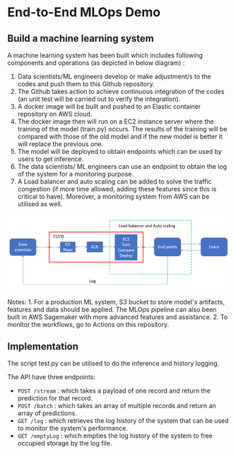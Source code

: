 # End-to-End MLOps Demo

## Build a machine learning system

A machine learning system has been built which includes following components and operations (as depicted in below diagram) :
1. Data scientists/ML engineers develop or make adjustment/s to the codes and push them to this Github repository.
2. The Github takes action to achieve continuous integration of the codes (an unit test will be carried out to verify the integration).
3. A docker image will be built and pushed to an Elastic container repository on AWS cloud.
4. The docker image then will run on a EC2 instance server where the training of the model (train.py) occurs. The results of the training will be compared with those of the old model and if the new model is better it will replace the previous one.
5. The model will be deployed to obtain endpoints which can be used by users to get inference.
6. The data scientists/ ML engineers can use an endpoint to obtain the log of the system for a monitoring purpose.
7. A Load balancer and auto scaling can be added to solve the traffic congestion (if more time allowed, adding these features since this is critical to have). Moreover, a monitoring system from AWS can be utilised as well.

    
![MLOps_Architecture.png](MLOps_Architecture.png)

Notes: 1. For a production ML system, S3 bucket to store model's artifacts, features and data should be applied. The MLOps pipeline can also been built in AWS Sagemaker with more advanced features and assistance.
2. To monitor the workflows, go to Actions on this repository.

## Implementation
The script test.py can be utilised to do the inference and history logging.

The API have three endpoints:
- `POST /stream` : which takes a payload of one record and return the prediction for that record.
- `POST /batch` : which takes an array of multiple records and return an array of predictions.
- `GET /log` : which retrieves the log history of the system that can be used to monitor the system's performance.
- `GET /emptyLog` : which empties the log history of the system to free occupied storage by the log file.



